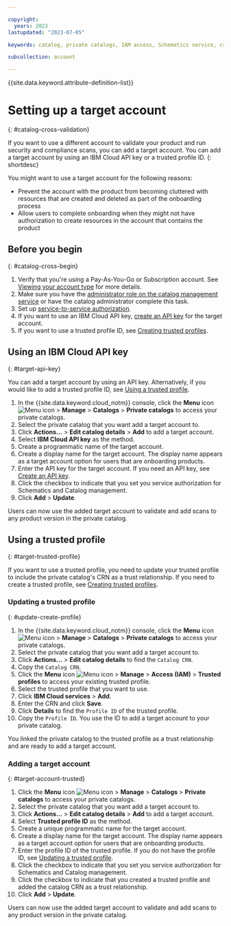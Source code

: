 ```yaml
---

copyright:
  years: 2023
lastupdated: "2023-07-05"

keywords: catalog, private catalogs, IAM access, Schematics service, cross accounts, target account

subcollection: account

---
```


{{site.data.keyword.attribute-definition-list}}

# Setting up a target account
{: #catalog-cross-validation}

If you want to use a different account to validate your product and run security and compliance scans, you can add a target account. You can add a target account by using an IBM Cloud API key or a trusted profile ID.
{: shortdesc}

You might want to use a target account for the following reasons:

- Prevent the account with the product from becoming cluttered with resources that are created and deleted as part of the onboarding process
- Allow users to complete onboarding when they might not have authorization to create resources in the account that contains the product

## Before you begin
{: #catalog-cross-begin}

1. Verify that you're using a Pay-As-You-Go or Subscription account. See [Viewing your account type](/docs/account?topic=account-account_settings#view-acct-type) for more details.
1. Make sure you have the [administrator role on the catalog management service](/docs/account?topic=account-account-services#catalog-management-account-management) or have the catalog administrator complete this task.
1. Set up [service-to-service authorization](/docs/account?topic=account-catalog-catalog-service-authorization).
1. If you want to use an IBM Cloud API key, [create an API key](/docs/account?topic=account-userapikey&interface=ui#create_user_key) for the target account.
1. If you want to use a trusted profile ID, see [Creating trusted profiles](/docs/account?topic=account-create-trusted-profile&interface=ui).

<!--
1. Install or update to the latest version of the [{{site.data.keyword.cloud_notm}} CLI](/docs/cli?topic=cli-install-ibmcloud-cli).{: cli}
1. Install the [Catalog Management CLI plug-in](/docs/cli?topic=cli-manage-catalogs-plugin#install-managecatalogs).{: clil}
1. [Import a version of your product to a private catalog](/docs/account?topic=account-create-private-catalog&interface=ui) but stop before the validation step.{: cli}
-->

## Using an IBM Cloud API key
{: #target-api-key}

You can add a target account by using an API key. Alternatively, if you would like to add a trusted profile ID, see [Using a trusted profile](/docs/account?topic=account-catalog-cross-validatione&interface=ui#target-trusted-profile).

1. In the {{site.data.keyword.cloud_notm}} console, click the **Menu** icon ![Menu icon](../icons/icon_hamburger.svg) > **Manage** > **Catalogs** > **Private catalogs** to access your private catalogs.
1. Select the private catalog that you want add a target account to.
1. Click **Actions...** > **Edit catalog details** > **Add** to add a target account.
1. Select **IBM Cloud API key** as the method.
1. Create a programmatic name of the target account.
1. Create a display name for the target account. The display name appears as a target account option for users that are onboarding products.
1. Enter the API key for the target account. If you need an API key, see [Create an API key](/docs/account?topic=account-userapikey&interface=ui#create_user_key).
1. Click the checkbox to indicate that you set you service authorization for Schematics and Catalog management.
1. Click **Add** > **Update**.

Users can now use the added target account to validate and add scans to any product version in the private catalog.

## Using a trusted profile
{: #target-trusted-profile}

If you want to use a trusted profile, you need to update your trusted profile to include the private catalog's CRN as a trust relationship. If you need to create a trusted profile, see [Creating trusted profiles](/docs/account?topic=account-create-trusted-profile&interface=ui).

### Updating a trusted profile
{: #update-create-profile}

1. In the {{site.data.keyword.cloud_notm}} console, click the **Menu** icon ![Menu icon](../icons/icon_hamburger.svg) > **Manage** > **Catalogs** > **Private catalogs** to access your private catalogs.
1. Select the private catalog that you want add a target account to.
1. Click **Actions...** > **Edit catalog details** to find the `Catalog CRN`.
1. Copy the `Catalog CRN`.
1. Click the **Menu** icon ![Menu icon](../icons/icon_hamburger.svg) > **Manage** > **Access (IAM)** > **Trusted profiles** to access your existing trusted profile.
1. Select the trusted profile that you want to use.
1. Click **IBM Cloud services** > **Add**.
1. Enter the CRN and click **Save**.
1. Click **Details** to find the `Profile ID` of the trusted profile.
1. Copy the `Profile ID`. You use the ID to add a target account to your private catalog.

You linked the private catalog to the trusted profile as a trust relationship and are ready to add a target account.

### Adding a target account
{: #target-account-trusted}

1. Click the **Menu** icon ![Menu icon](../icons/icon_hamburger.svg) > **Manage** > **Catalogs** > **Private catalogs** to access your private catalogs.
1. Select the private catalog that you want add a target account to.
1. Click **Actions...** > **Edit catalog details** > **Add** to add a target account.
1. Select **Trusted profile ID** as the method.
1. Create a unique programmatic name for the target account.
1. Create a display name for the target account. The display name appears as a target account option for users that are onboarding products.
1. Enter the profile ID of the trusted profile. If you do not have the profile ID, see [Updating a trusted profile](/docs/account?topic=account-catalog-cross-validatione&interface=ui#update-create-profile).
1. Click the checkbox to indicate that you set you service authorization for Schematics and Catalog management.
1. Click the checkbox to indicate that you created a trusted profile and added the catalog CRN as a trust relationship.
1. Click **Add** > **Update**.

Users can now use the added target account to validate and add scans to any product version in the private catalog.

<!--
## Finding the version locator for your version
{: #cross-vl-cli}
{: cli}

To successfully use a target account for validation, you must find the version locator for your version.

Run the [`ibmcloud catalog offering get`](/docs/cli?topic=cli-manage-catalogs-plugin#get-offering) to retrieve the version locator.

```bash
ibmcloud catalog offering get --catalog CATALOG --offering OFFERING_NAME [--output FORMAT]
```
{: codeblock}

## Finding the resource group
{: #cross-val-resource}
{: cli}

Before you can validate your product, you need to locate the ID of the resource group that Schematics will use to validate your product. To find the resource group, you must use the console.

1. Log in to the target {{site.data.keyword.cloud_notm}} account that contains the Schematics workspace.
1. Go to **Manage** > **Account** > **Resource groups**.
1. From the list of resource groups, copy the ID that you want to use.

## Validating your product by using a different account
{: #catalog-cross-val-steps-ui}
{: #ui}

Is there a way to do this in the UI?

## Create a file with defined deployment variables
{: #cross-var-file}

Create a JSON or TXT file that defines deployment variables and the values to use for validation.

## Validating your product by the CLI
{: #catalog-cross-val-steps-cli}
{: cli}

Using the version locator, api key, deployment file, and resource group that you retreived, you can validate the version by running the [`ibmcloud catalog offering version`](/docs/cli?topic=cli-manage-catalogs-plugin#validate-offering) command.

```bash
ibmcloud catalog offering version validate --vl <version locator> --override-values <file name> --target-api-key <api key> --workspace-rg-id <resource group id>
```
{: codeblock}


## Applying Security and Compliance Center scans by using the UI
{: #cross-scan}

Now that you have validated your version you can run Security and Compliance Center scans to prove that your version meets the requirements of the controls that you have claimed. If you have not claimed and controls, you do not need to apply any scans.

### Running a Security and Compliance Center scan
{: #cross-scan-run}

1. In the {{site.data.keyword.cloud_notm}} console, click the **Menu** icon ![Menu icon](../icons/icon_hamburger.svg) **> Security and Compliance** to access {{site.data.keyword.compliance_short}}.
1. In the navigation, click **Profile**.
1. Click the **Overflow** menu in the row of the profile that you want to evaluate and select **Run scan**.
1. Click **Run scan**.
1. After your scan completes, copy the scan ID.

### Applying a Secuirty and Compliance Center scan
{: #cross-scan-apply-ui}
{: ui}

After your scan completes and you have copied the scan ID, return to your private catalog.

### Applying a Security and Compliance Center scan
{: #cross-scan-apply-cli}
{: cli}

After your scan completes and you have copied the scan ID, you can use the [`ibmcloud catalog offering version scc-apply`](/docs/cli?topic=cli-manage-catalogs-plugin#version-scc) command to apply the scans to your product.

You need the following information to complete the scan:
 - version locator of the product version
 - scan ID of the Security and Compliance Center scans
 - the api key for the account that you used to run the scans

```bash
ibmcloud catalog offering version scc-apply --vl <version locator> --scan <scan id> --target-api-key <api key>
```

You can now return to the [onboarding steps](/docs/account?topic=account-create-private-catalog&interface=ui#catalog-manage-review-reqs) to finish onboarding your version to a private catalog.

>
